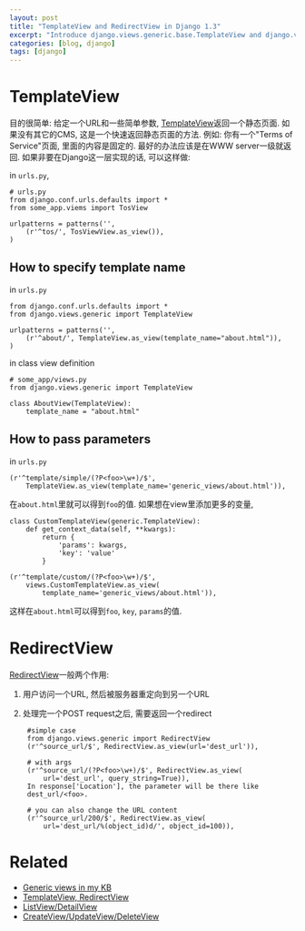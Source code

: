 ```yaml
---
layout: post
title: "TemplateView and RedirectView in Django 1.3"
excerpt: "Introduce django.views.generic.base.TemplateView and django.views.generic.base.RedirectView in Django 1.3"
categories: [blog, django]
tags: [django]
---
```


TemplateView
========================
目的很简单: 给定一个URL和一些简单参数, [TemplateView][tempvw]返回一个静态页面. 如果没有其它的CMS, 这是一个快速返回静态页面的方法. 例如: 你有一个"Terms of Service"页面, 里面的内容是固定的. 最好的办法应该是在WWW server一级就返回. 如果非要在Django这一层实现的话, 可以这样做:

in `urls.py`, 

    # urls.py
    from django.conf.urls.defaults import *
    from some_app.viems import TosView

    urlpatterns = patterns('',
        (r'^tos/', TosViewView.as_view()),
    )

How to specify template name
------------------------------
in `urls.py`

    from django.conf.urls.defaults import *
    from django.views.generic import TemplateView

    urlpatterns = patterns('',
        (r'^about/', TemplateView.as_view(template_name="about.html")),
    )

in class view definition

    # some_app/views.py
    from django.views.generic import TemplateView

    class AboutView(TemplateView):
        template_name = "about.html"

How to pass parameters
-----------------------
in `urls.py`

    (r'^template/simple/(?P<foo>\w+)/$',
        TemplateView.as_view(template_name='generic_views/about.html')),

在`about.html`里就可以得到`foo`的值. 如果想在view里添加更多的变量, 

    class CustomTemplateView(generic.TemplateView):
        def get_context_data(self, **kwargs):
            return {
                'params': kwargs,
                'key': 'value'
            }

    (r'^template/custom/(?P<foo>\w+)/$',
        views.CustomTemplateView.as_view(
            template_name='generic_views/about.html')),

这样在`about.html`可以得到`foo`, `key`, `params`的值. 

RedirectView
=====================
[RedirectView][rv]一般两个作用:

1. 用户访问一个URL, 然后被服务器重定向到另一个URL
2. 处理完一个POST request之后, 需要返回一个redirect

        #simple case
        from django.views.generic import RedirectView
        (r'^source_url/$', RedirectView.as_view(url='dest_url')),

        # with args
        (r'^source_url/(?P<foo>\w+)/$', RedirectView.as_view(
            url='dest_url', query_string=True)),
        In response['Location'], the parameter will be there like 
        dest_url/<foo>.

        # you can also change the URL content
        (r'^source_url/200/$', RedirectView.as_view(
            url='dest_url/%(object_id)d/', object_id=100)),

Related
=========
 * [Generic views in my KB](/knowledge/entry/django-generic-views.html)
 * [TemplateView, RedirectView](/blog/django/generic-views-base.html)
 * [ListView/DetailView](/blog/django/generic-views-list.html)
 * [CreateView/UpdateView/DeleteView](/blog/django/generic-views-edit.html)



[tempvw]: http://docs.djangoproject.com/en/1.3/ref/class-based-views/#django.views.generic.base.TemplateView
[rv]: http://docs.djangoproject.com/en/1.3/ref/class-based-views/#django.views.generic.base.RedirectView
